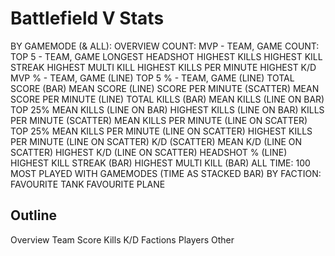 # Battlefield V Stats

BY GAMEMODE (& ALL):
	OVERVIEW
		COUNT: MVP - TEAM, GAME
		COUNT: TOP 5 - TEAM, GAME
		LONGEST HEADSHOT
		HIGHEST KILLS
		HIGHEST KILL STREAK
		HIGHEST MULTI KILL
		HIGHEST KILLS PER MINUTE
		HIGHEST K/D
	MVP % - TEAM, GAME (LINE)
	TOP 5 % - TEAM, GAME (LINE)
	TOTAL SCORE (BAR)
	MEAN SCORE (LINE)
	SCORE PER MINUTE (SCATTER)
	MEAN SCORE PER MINUTE (LINE)
	TOTAL KILLS (BAR)
	MEAN KILLS (LINE ON BAR)
	TOP 25% MEAN KILLS (LINE ON BAR)
	HIGHEST KILLS (LINE ON BAR)
	KILLS PER MINUTE (SCATTER)
	MEAN KILLS PER MINUTE (LINE ON SCATTER)
	TOP 25% MEAN KILLS PER MINUTE (LINE ON SCATTER)
	HIGHEST KILLS PER MINUTE (LINE ON SCATTER)
	K/D (SCATTER)
	MEAN K/D (LINE ON SCATTER)
	HIGHEST K/D (LINE ON SCATTER)
	HEADSHOT % (LINE)
	HIGHEST KILL STREAK (BAR)
	HIGHEST MULTI KILL (BAR)
ALL TIME:
	100 MOST PLAYED WITH
	GAMEMODES (TIME AS STACKED BAR)
BY FACTION:
	FAVOURITE TANK
	FAVOURITE PLANE

## Outline
Overview
Team
Score
Kills
K/D
Factions
Players
Other
